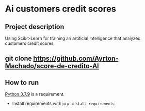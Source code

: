 # Ai customers credit scores

## Project description
Using Scikit-Learn for training an artificial intelligence that analyzes customers credit scores.

## git clone https://github.com/Ayrton-Machado/score-de-credito-AI

## How to run
[Python 3.7.9](https://www.python.org/) is a requirement.  
- Install requirements with `pip install requirements`